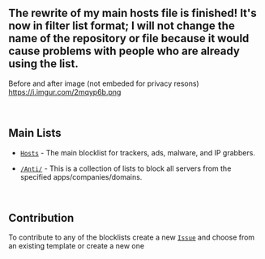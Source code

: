 ## The rewrite of my main hosts file is finished! It's now in filter list format; I will not change the name of the repository or file because it would cause problems with people who are already using the list.

Before and after image (not embeded for privacy resons)
<br>
https://i.imgur.com/2mqyp6b.png

<br>

## Main Lists

* [`Hosts`](https://raw.githubusercontent.com/Cybo1927/Hosts/master/Hosts) - The main blocklist for trackers, ads, malware, and IP grabbers.

* [`/Anti/`](https://github.com/Cybo1927/Hosts/tree/master/Anti) - This is a collection of lists to block all servers from the specified apps/companies/domains.

<br>

## Contribution
To contribute to any of the blocklists create a new [`Issue`](https://github.com/Cybo1927/Hosts/issues/new/choose) and choose from an existing template or create a new one
